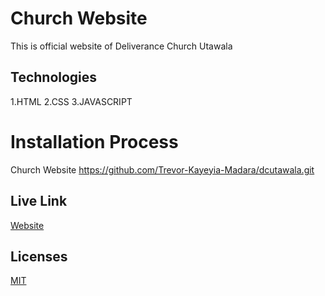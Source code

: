 # Church Website
This is official website of Deliverance Church Utawala
## Technologies
1.HTML
2.CSS
3.JAVASCRIPT
# Installation Process
Church Website
https://github.com/Trevor-Kayeyia-Madara/dcutawala.git
## Live Link
[Website](https://www.dcutawala.org/)

## Licenses
[MIT](https://choosealicense.com/licenses/mit/)